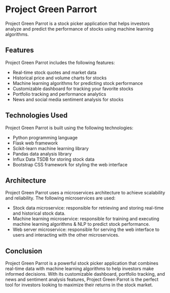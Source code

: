 # Project Green Parrort

Project Green Parrot is a stock picker application that helps investors analyze and predict the performance of stocks using machine learning algorithms.

## Features

Project Green Parrot includes the following features:

- Real-time stock quotes and market data
- Historical price and volume charts for stocks
- Machine learning algorithms for predicting stock performance
- Customizable dashboard for tracking your favorite stocks
- Portfolio tracking and performance analytics
- News and social media sentiment analysis for stocks

## Technologies Used

Project Green Parrot is built using the following technologies:

- Python programming language
- Flask web framework
- Scikit-learn machine learning library
- Pandas data analysis library
- Influx Data TSDB for storing stock data
- Bootstrap CSS framework for styling the web interface

## Architecture

Project Green Parrot uses a microservices architecture to achieve scalability and reliability. The following microservices are used:

- Stock data microservice: responsible for retrieving and storing real-time and historical stock data.
- Machine learning microservice: responsible for training and executing machine learning algorithms & NLP to predict stock performance.
- Web server microservice: responsible for serving the web interface to users and interacting with the other microservices.

## Conclusion

Project Green Parrot is a powerful stock picker application that combines real-time data with machine learning algorithms to help investors make informed decisions. With its customizable dashboard, portfolio tracking, and news and sentiment analysis features, Project Green Parrot is the perfect tool for investors looking to maximize their returns in the stock market.